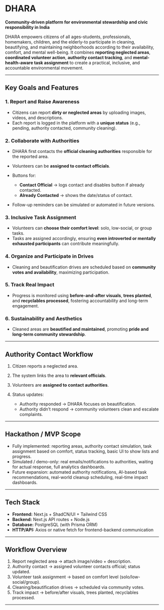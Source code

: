 # **DHARA**

**Community-driven platform for environmental stewardship and civic responsibility in India**

DHARA empowers citizens of all ages-students, professionals, homemakers, children, and the elderly-to participate in cleaning, beautifying, and maintaining neighborhoods according to their availability, comfort, and mental well-being. It combines **reporting neglected areas**, **coordinated volunteer action**, **authority contact tracking**, and **mental-health-aware task assignment** to create a practical, inclusive, and accountable environmental movement.

---

## **Key Goals and Features**

### 1. Report and Raise Awareness

- Citizens can report **dirty or neglected areas** by uploading images, videos, and descriptions.
- Each report is logged in the platform with a **unique status** (e.g., pending, authority contacted, community cleaning).

### 2. Collaborate with Authorities

- DHARA first contacts the **official cleaning authorities** responsible for the reported area.
- Volunteers can be **assigned to contact officials**.
- Buttons for:

  - **Contact Official** → logs contact and disables button if already contacted.
  - **Already Contacted** → shows the date/status of contact.

- Follow-up reminders can be simulated or automated in future versions.

### 3. Inclusive Task Assignment

- Volunteers can **choose their comfort level**: solo, low-social, or group tasks.
- Tasks are assigned accordingly, ensuring **even introverted or mentally exhausted participants** can contribute meaningfully.

### 4. Organize and Participate in Drives

- Cleaning and beautification drives are scheduled based on **community votes and availability**, maximizing participation.

### 5. Track Real Impact

- Progress is monitored using **before-and-after visuals**, **trees planted**, and **recyclables processed**, fostering accountability and long-term engagement.

### 6. Sustainability and Aesthetics

- Cleaned areas are **beautified and maintained**, promoting **pride and long-term community stewardship**.

---

## **Authority Contact Workflow**

1. Citizen reports a neglected area.
2. The system links the area to **relevant officials**.
3. Volunteers are **assigned to contact authorities**.
4. Status updates:

   - Authority responded → DHARA focuses on beautification.
   - Authority didn’t respond → community volunteers clean and escalate complaints.

---

## **Hackathon / MVP Scope**

- Fully implemented: reporting areas, authority contact simulation, task assignment based on comfort, status tracking, basic UI to show lists and progress.
- Simulated / demo-only: real emails/notifications to authorities, waiting for actual response, full analytics dashboards.
- Future expansion: automated authority notifications, AI-based task recommendations, real-world cleanup scheduling, real-time impact dashboards.

---

## **Tech Stack**

- **Frontend:** Next.js + ShadCN/UI + Tailwind CSS
- **Backend:** Next.js API routes + Node.js
- **Database:** PostgreSQL (with Prisma ORM)
- **HTTP/API:** Axios or native fetch for frontend-backend communication

---

## **Workflow Overview**

1. Report neglected area → attach image/video + description.
2. Authority contact → assigned volunteer contacts official; status updated.
3. Volunteer task assignment → based on comfort level (solo/low-social/group).
4. Cleaning/beautification drives → scheduled via community votes.
5. Track impact → before/after visuals, trees planted, recyclables processed.

---
